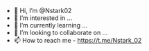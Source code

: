 - 👋 Hi, I’m @Nstark02
- 👀 I’m interested in ...
- 🌱 I’m currently learning ...
- 💞️ I’m looking to collaborate on ...
- 📫 How to reach me - https://t.me/Nstark_02

<!---
Nstark02/Nstark02 is a ✨ special ✨ repository because its `README.md` (this file) appears on your GitHub profile.
You can click the Preview link to take a look at your changes.
--->
